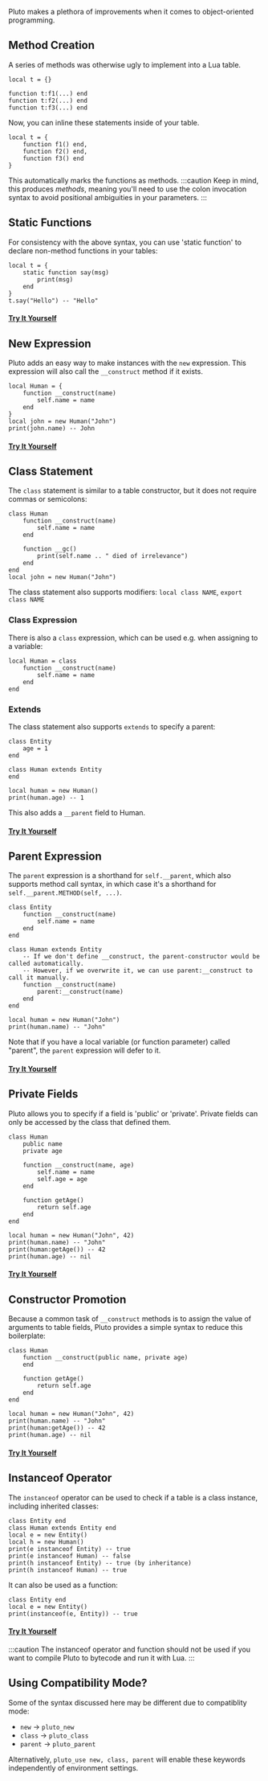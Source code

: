 Pluto makes a plethora of improvements when it comes to object-oriented programming.

## Method Creation

A series of methods was otherwise ugly to implement into a Lua table.
```pluto showLineNumbers title="Old Code"
local t = {}

function t:f1(...) end
function t:f2(...) end
function t:f3(...) end
```
Now, you can inline these statements inside of your table.
```pluto showLineNumbers title="New Code"
local t = {
    function f1() end,
    function f2() end,
    function f3() end
}
```
This automatically marks the functions as methods.
:::caution
Keep in mind, this produces *methods*, meaning you'll need to use the colon invocation syntax to avoid positional ambiguities in your parameters.
:::

## Static Functions

For consistency with the above syntax, you can use 'static function' to declare non-method functions in your tables:

```pluto showLineNumbers
local t = {
    static function say(msg)
        print(msg)
    end
}
t.say("Hello") -- "Hello"
```

#### [Try It Yourself](https://pluto-lang.org/web/#code=local%20t%20%3D%20%7B%0D%0A%20%20%20%20static%20function%20say(msg)%0D%0A%20%20%20%20%20%20%20%20print(msg)%0D%0A%20%20%20%20end%0D%0A%7D%0D%0At.say(%22Hello%22)%20--%20%22Hello%22)

## New Expression

Pluto adds an easy way to make instances with the `new` expression. This expression will also call the `__construct` method if it exists.

```pluto showLineNumbers
local Human = {
    function __construct(name)
        self.name = name
    end
}
local john = new Human("John")
print(john.name) -- John
```

#### [Try It Yourself](https://pluto-lang.org/web/#code=local%20Human%20%3D%20%7B%0D%0A%20%20%20%20function%20__construct(name)%0D%0A%20%20%20%20%20%20%20%20self.name%20%3D%20name%0D%0A%20%20%20%20end%0D%0A%7D%0D%0Alocal%20john%20%3D%20new%20Human(%22John%22)%0D%0Aprint(john.name)%20--%20John)

## Class Statement

The `class` statement is similar to a table constructor, but it does not require commas or semicolons:

```pluto showLineNumbers
class Human
    function __construct(name)
        self.name = name
    end

    function __gc()
        print(self.name .. " died of irrelevance")
    end
end
local john = new Human("John")
```

The class statement also supports modifiers: `local class NAME`, `export class NAME`

### Class Expression

There is also a `class` expression, which can be used e.g. when assigning to a variable:

```pluto showLineNumbers
local Human = class
    function __construct(name)
        self.name = name
    end
end
```

### Extends

The class statement also supports `extends` to specify a parent:

```pluto showLineNumbers
class Entity
    age = 1
end

class Human extends Entity
end

local human = new Human()
print(human.age) -- 1
```
This also adds a `__parent` field to Human.

#### [Try It Yourself](https://pluto-lang.org/web/#code=class%20Entity%0D%0A%20%20%20%20age%20%3D%201%0D%0Aend%0D%0A%0D%0Aclass%20Human%20extends%20Entity%0D%0Aend%0D%0A%0D%0Alocal%20human%20%3D%20new%20Human()%0D%0Aprint(human.age)%20--%201)

## Parent Expression

The `parent` expression is a shorthand for `self.__parent`, which also supports method call syntax, in which case it's a shorthand for `self.__parent.METHOD(self, ...)`.

```pluto showLineNumbers
class Entity
    function __construct(name)
        self.name = name
    end
end

class Human extends Entity
    -- If we don't define __construct, the parent-constructor would be called automatically.
    -- However, if we overwrite it, we can use parent:__construct to call it manually.
    function __construct(name)
        parent:__construct(name)
    end
end

local human = new Human("John")
print(human.name) -- "John"
```

Note that if you have a local variable (or function parameter) called "parent", the `parent` expression will defer to it.

#### [Try It Yourself](https://pluto-lang.org/web/#code=class%20Entity%0D%0A%20%20%20%20function%20__construct(name)%0D%0A%20%20%20%20%20%20%20%20self.name%20%3D%20name%0D%0A%20%20%20%20end%0D%0Aend%0D%0A%0D%0Aclass%20Human%20extends%20Entity%0D%0A%20%20%20%20--%20If%20we%20don't%20define%20__construct%2C%20the%20parent-constructor%20would%20be%20called%20automatically.%0D%0A%20%20%20%20--%20However%2C%20if%20we%20overwrite%20it%2C%20we%20can%20use%20parent%3A__construct%20to%20call%20it%20manually.%0D%0A%20%20%20%20function%20__construct(name)%0D%0A%20%20%20%20%20%20%20%20parent%3A__construct(name)%0D%0A%20%20%20%20end%0D%0Aend%0D%0A%0D%0Alocal%20human%20%3D%20new%20Human(%22John%22)%0D%0Aprint(human.name)%20--%20%22John%22)

## Private Fields

Pluto allows you to specify if a field is 'public' or 'private'. Private fields can only be accessed by the class that defined them.

```pluto
class Human
    public name
    private age

    function __construct(name, age)
        self.name = name
        self.age = age
    end

    function getAge()
        return self.age
    end
end

local human = new Human("John", 42)
print(human.name) -- "John"
print(human:getAge()) -- 42
print(human.age) -- nil
```

#### [Try It Yourself](https://pluto-lang.org/web/#code=class%20Human%0D%0A%20%20%20%20public%20name%0D%0A%20%20%20%20private%20age%0D%0A%0D%0A%20%20%20%20function%20__construct(name%2C%20age)%0D%0A%20%20%20%20%20%20%20%20self.name%20%3D%20name%0D%0A%20%20%20%20%20%20%20%20self.age%20%3D%20age%0D%0A%20%20%20%20end%0D%0A%0D%0A%20%20%20%20function%20getAge()%0D%0A%20%20%20%20%20%20%20%20return%20self.age%0D%0A%20%20%20%20end%0D%0Aend%0D%0A%0D%0Alocal%20human%20%3D%20new%20Human(%22John%22%2C%2042)%0D%0Aprint(human.name)%20--%20%22John%22%0D%0Aprint(human%3AgetAge())%20--%2042%0D%0Aprint(human.age)%20--%20nil)

## Constructor Promotion

Because a common task of `__construct` methods is to assign the value of arguments to table fields, Pluto provides a simple syntax to reduce this boilerplate:

```pluto
class Human
    function __construct(public name, private age)
    end

    function getAge()
        return self.age
    end
end

local human = new Human("John", 42)
print(human.name) -- "John"
print(human:getAge()) -- 42
print(human.age) -- nil
```

#### [Try It Yourself](https://pluto-lang.org/web/#code=class%20Human%0D%0A%20%20%20%20function%20__construct(public%20name%2C%20private%20age)%0D%0A%20%20%20%20end%0D%0A%0D%0A%20%20%20%20function%20getAge()%0D%0A%20%20%20%20%20%20%20%20return%20self.age%0D%0A%20%20%20%20end%0D%0Aend%0D%0A%0D%0Alocal%20human%20%3D%20new%20Human(%22John%22%2C%2042)%0D%0Aprint(human.name)%20--%20%22John%22%0D%0Aprint(human%3AgetAge())%20--%2042%0D%0Aprint(human.age)%20--%20nil)

## Instanceof Operator

The `instanceof` operator can be used to check if a table is a class instance, including inherited classes:

```pluto showLineNumbers
class Entity end
class Human extends Entity end
local e = new Entity()
local h = new Human()
print(e instanceof Entity) -- true
print(e instanceof Human) -- false
print(h instanceof Entity) -- true (by inheritance)
print(h instanceof Human) -- true
```
It can also be used as a function:
```pluto showLineNumbers
class Entity end
local e = new Entity()
print(instanceof(e, Entity)) -- true
```

#### [Try It Yourself](https://pluto-lang.org/web/#code=class%20Entity%20end%0D%0Aclass%20Human%20extends%20Entity%20end%0D%0A%0D%0Alocal%20e%20%3D%20new%20Entity()%0D%0Alocal%20h%20%3D%20new%20Human()%0D%0A%0D%0Aprint(e%20instanceof%20Entity)%20--%20true%0D%0Aprint(e%20instanceof%20Human)%20--%20false%0D%0Aprint(h%20instanceof%20Entity)%20--%20true%20(by%20inheritance)%0D%0Aprint(h%20instanceof%20Human)%20--%20true%0D%0A%0D%0Aprint(instanceof(e%2C%20Entity))%20--%20true%0D%0A)

:::caution
The instanceof operator and function should not be used if you want to compile Pluto to bytecode and run it with Lua.
:::

## Using Compatibility Mode?

Some of the syntax discussed here may be different due to compatiblity mode:
- `new` -> `pluto_new`
- `class` -> `pluto_class`
- `parent` -> `pluto_parent`

Alternatively, `pluto_use new, class, parent` will enable these keywords independently of environment settings.
